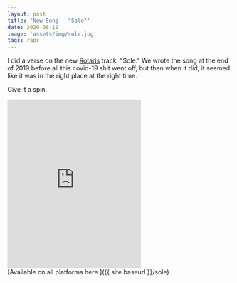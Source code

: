 ```yaml
---
layout: post
title: 'New Song - "Sole"'
date: 2020-08-19
image: 'assets/img/sole.jpg'
tags: raps
---
```


I did a verse on the new [Rotaris](https://rotarismusic.com/) track, "Sole." We wrote the song at the end of 2019 before all this covid-19 shit went off, but then when it did, it seemed like it was in the right place at the right time.

Give it a spin.

<iframe src="https://open.spotify.com/embed/track/5PMqRA7STmK6XjzzLdzUov" width="300" height="380" frameborder="0" allowtransparency="true" allow="encrypted-media"></iframe>

<br>
[Available on all platforms here.]({{ site.baseurl }}/sole)
